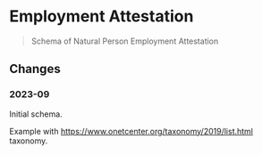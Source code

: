 # Employment Attestation

> Schema of Natural Person Employment Attestation

## Changes

### 2023-09

Initial schema.

Example with <https://www.onetcenter.org/taxonomy/2019/list.html> taxonomy.
